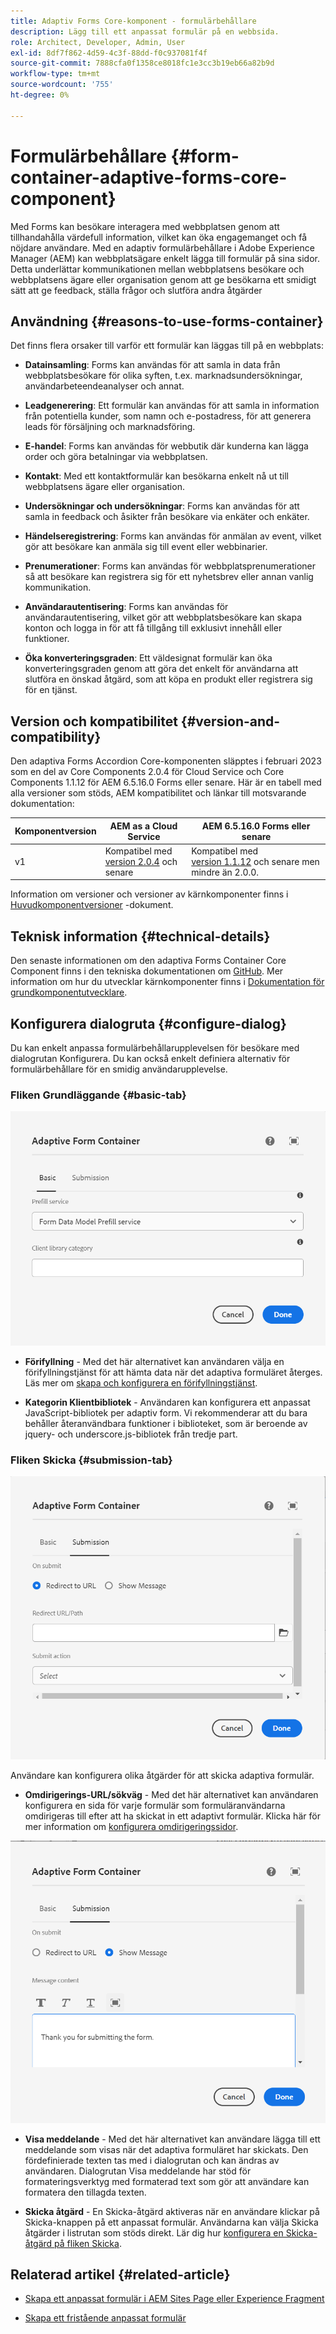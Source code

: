```yaml
---
title: Adaptiv Forms Core-komponent - formulärbehållare
description: Lägg till ett anpassat formulär på en webbsida.
role: Architect, Developer, Admin, User
exl-id: 8df7f862-4d59-4c3f-88dd-f0c937081f4f
source-git-commit: 7888cfa0f1358ce8018fc1e3cc3b19eb66a82b9d
workflow-type: tm+mt
source-wordcount: '755'
ht-degree: 0%

---
```


# Formulärbehållare {#form-container-adaptive-forms-core-component}

Med Forms kan besökare interagera med webbplatsen genom att tillhandahålla värdefull information, vilket kan öka engagemanget och få nöjdare användare. Med en adaptiv formulärbehållare i Adobe Experience Manager (AEM) kan webbplatsägare enkelt lägga till formulär på sina sidor. Detta underlättar kommunikationen mellan webbplatsens besökare och webbplatsens ägare eller organisation genom att ge besökarna ett smidigt sätt att ge feedback, ställa frågor och slutföra andra åtgärder

## Användning {#reasons-to-use-forms-container}

Det finns flera orsaker till varför ett formulär kan läggas till på en webbplats:

* **Datainsamling**: Forms kan användas för att samla in data från webbplatsbesökare för olika syften, t.ex. marknadsundersökningar, användarbeteendeanalyser och annat.

* **Leadgenerering**: Ett formulär kan användas för att samla in information från potentiella kunder, som namn och e-postadress, för att generera leads för försäljning och marknadsföring.

* **E-handel**: Forms kan användas för webbutik där kunderna kan lägga order och göra betalningar via webbplatsen.

* **Kontakt**: Med ett kontaktformulär kan besökarna enkelt nå ut till webbplatsens ägare eller organisation.

* **Undersökningar och undersökningar**: Forms kan användas för att samla in feedback och åsikter från besökare via enkäter och enkäter.

* **Händelseregistrering**: Forms kan användas för anmälan av event, vilket gör att besökare kan anmäla sig till event eller webbinarier.

* **Prenumerationer**: Forms kan användas för webbplatsprenumerationer så att besökare kan registrera sig för ett nyhetsbrev eller annan vanlig kommunikation.

* **Användarautentisering**: Forms kan användas för användarautentisering, vilket gör att webbplatsbesökare kan skapa konton och logga in för att få tillgång till exklusivt innehåll eller funktioner.

* **Öka konverteringsgraden**: Ett väldesignat formulär kan öka konverteringsgraden genom att göra det enkelt för användarna att slutföra en önskad åtgärd, som att köpa en produkt eller registrera sig för en tjänst.


## Version och kompatibilitet {#version-and-compatibility}

Den adaptiva Forms Accordion Core-komponenten släpptes i februari 2023 som en del av Core Components 2.0.4 för Cloud Service och Core Components 1.1.12 för AEM 6.5.16.0 Forms eller senare. Här är en tabell med alla versioner som stöds, AEM kompatibilitet och länkar till motsvarande dokumentation:

| Komponentversion | AEM as a Cloud Service | AEM 6.5.16.0 Forms eller senare |
|---|---|---|
| v1 | Kompatibel med<br>[version 2.0.4](/help/adaptive-forms/version.md) och senare | Kompatibel med<br>[version 1.1.12](/help/adaptive-forms/version.md) och senare men mindre än 2.0.0. |

Information om versioner och versioner av kärnkomponenter finns i [Huvudkomponentversioner](/help/adaptive-forms/version.md) -dokument.
<!-- ## Sample Component Output {#sample-component-output}

To experience the Accordion Component as well as see examples of its configuration options as well as HTML and JSON output, visit the [Component Library](https://adobe.com/go/aem_cmp_library_accordion). -->

## Teknisk information {#technical-details}

Den senaste informationen om den adaptiva Forms Container Core Component finns i den tekniska dokumentationen om [GitHub](https://github.com/adobe/aem-core-forms-components/tree/master/ui.af.apps/src/main/content/jcr_root/apps/core/fd/components/form/container/v1/container). Mer information om hur du utvecklar kärnkomponenter finns i [Dokumentation för grundkomponentutvecklare](/help/developing/overview.md).

## Konfigurera dialogruta {#configure-dialog}

Du kan enkelt anpassa formulärbehållarupplevelsen för besökare med dialogrutan Konfigurera. Du kan också enkelt definiera alternativ för formulärbehållare för en smidig användarupplevelse.

### Fliken Grundläggande {#basic-tab}

![Fliken Grundläggande](/help/adaptive-forms/assets/formcontainer_basictab.png)

* **Förifyllning** - Med det här alternativet kan användaren välja en förifyllningstjänst för att hämta data när det adaptiva formuläret återges. Läs mer om [skapa och konfigurera en förifyllningstjänst](https://experienceleague.adobe.com/docs/experience-manager-cloud-service/content/forms/create-an-adaptive-form/prepopulate-adaptive-form-fields.html?lang=en#aem-forms-custom-prefill-service).

* **Kategorin Klientbibliotek** - Användaren kan konfigurera ett anpassat JavaScript-bibliotek per adaptiv form. Vi rekommenderar att du bara behåller återanvändbara funktioner i biblioteket, som är beroende av jquery- och underscore.js-bibliotek från tredje part.

### Fliken Skicka {#submission-tab}

![Fliken Skicka](/help/adaptive-forms/assets/formcontainer_submissiontab.png)

Användare kan konfigurera olika åtgärder för att skicka adaptiva formulär.

* **Omdirigerings-URL/sökväg** - Med det här alternativet kan användaren konfigurera en sida för varje formulär som formuläranvändarna omdirigeras till efter att ha skickat in ett adaptivt formulär. Klicka här för mer information om [konfigurera omdirigeringssidor](https://experienceleague.adobe.com/docs/experience-manager-cloud-service/content/forms/create-an-adaptive-form/configure-submit-actions-and-metadata-submission/configuring-redirect-page.html).

![Visa fliken Meddelande](/help/adaptive-forms/assets/formconatiner_showmessage.png)

* **Visa meddelande** - Med det här alternativet kan användare lägga till ett meddelande som visas när det adaptiva formuläret har skickats. Den fördefinierade texten tas med i dialogrutan och kan ändras av användaren. Dialogrutan Visa meddelande har stöd för formateringsverktyg med formaterad text som gör att användare kan formatera den tillagda texten.

* **Skicka åtgärd** - En Skicka-åtgärd aktiveras när en användare klickar på Skicka-knappen på ett anpassat formulär. Användarna kan välja Skicka åtgärder i listrutan som stöds direkt. Lär dig hur [konfigurera en Skicka-åtgärd på fliken Skicka](https://experienceleague.adobe.com/docs/experience-manager-cloud-service/content/forms/create-an-adaptive-form/configure-submit-actions-and-metadata-submission/configuring-submit-actions.html#supporting-custom-functions-in-validation-expressions-br).

## Relaterad artikel {#related-article}

* [Skapa ett anpassat formulär i AEM Sites Page eller Experience Fragment](https://experienceleague.adobe.com/docs/experience-manager-cloud-service/content/forms/adaptive-forms-authoring/create-or-add-an-adaptive-form-to-aem-sites-page.html)

* [Skapa ett fristående anpassat formulär](https://experienceleague.adobe.com/docs/experience-manager-cloud-service/content/forms/adaptive-forms-authoring/authoring-adaptive-forms-core-components/create-an-adaptive-form-on-forms-cs/creating-adaptive-form-core-components.html)
